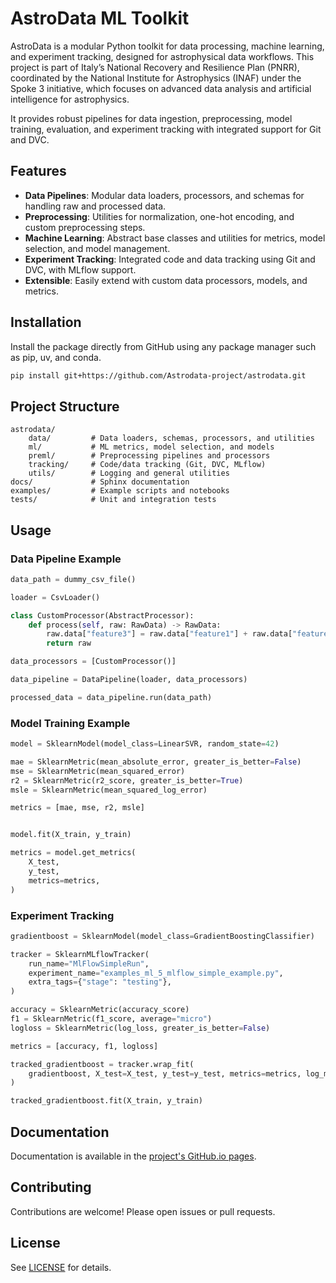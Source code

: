 # AstroData ML Toolkit

AstroData is a modular Python toolkit for data processing, machine learning, and experiment tracking, designed for astrophysical data workflows. This project is part of Italy’s National Recovery and Resilience Plan (PNRR), coordinated by the National Institute for Astrophysics (INAF) under the Spoke 3 initiative, which focuses on advanced data analysis and artificial intelligence for astrophysics.

It provides robust pipelines for data ingestion, preprocessing, model training, evaluation, and experiment tracking with integrated support for Git and DVC.

## Features

- **Data Pipelines**: Modular data loaders, processors, and schemas for handling raw and processed data.
- **Preprocessing**: Utilities for normalization, one-hot encoding, and custom preprocessing steps.
- **Machine Learning**: Abstract base classes and utilities for metrics, model selection, and model management.
- **Experiment Tracking**: Integrated code and data tracking using Git and DVC, with MLflow support.
- **Extensible**: Easily extend with custom data processors, models, and metrics.

## Installation

Install the package directly from GitHub using any package manager such as pip, uv, and conda.
```sh
pip install git+https://github.com/Astrodata-project/astrodata.git
```

## Project Structure

```
astrodata/
    data/         # Data loaders, schemas, processors, and utilities
    ml/           # ML metrics, model selection, and models
    preml/        # Preprocessing pipelines and processors
    tracking/     # Code/data tracking (Git, DVC, MLflow)
    utils/        # Logging and general utilities
docs/             # Sphinx documentation
examples/         # Example scripts and notebooks
tests/            # Unit and integration tests
```

## Usage

### Data Pipeline Example

```python
data_path = dummy_csv_file()

loader = CsvLoader()

class CustomProcessor(AbstractProcessor):
    def process(self, raw: RawData) -> RawData:
        raw.data["feature3"] = raw.data["feature1"] + raw.data["feature2"]
        return raw

data_processors = [CustomProcessor()]

data_pipeline = DataPipeline(loader, data_processors)

processed_data = data_pipeline.run(data_path)

```

### Model Training Example

```python
model = SklearnModel(model_class=LinearSVR, random_state=42)

mae = SklearnMetric(mean_absolute_error, greater_is_better=False)
mse = SklearnMetric(mean_squared_error)
r2 = SklearnMetric(r2_score, greater_is_better=True)
msle = SklearnMetric(mean_squared_log_error)

metrics = [mae, mse, r2, msle]


model.fit(X_train, y_train)

metrics = model.get_metrics(
    X_test,
    y_test,
    metrics=metrics,
)
```

### Experiment Tracking

```python
gradientboost = SklearnModel(model_class=GradientBoostingClassifier)

tracker = SklearnMLflowTracker(
    run_name="MlFlowSimpleRun",
    experiment_name="examples_ml_5_mlflow_simple_example.py",
    extra_tags={"stage": "testing"},
)

accuracy = SklearnMetric(accuracy_score)
f1 = SklearnMetric(f1_score, average="micro")
logloss = SklearnMetric(log_loss, greater_is_better=False)

metrics = [accuracy, f1, logloss]

tracked_gradientboost = tracker.wrap_fit(
    gradientboost, X_test=X_test, y_test=y_test, metrics=metrics, log_model=True
)

tracked_gradientboost.fit(X_train, y_train)
```

## Documentation

Documentation is available in the [project's GitHub.io pages](https://astrodata-project.github.io/astrodata/).

## Contributing

Contributions are welcome! Please open issues or pull requests.

## License

See [LICENSE](LICENSE) for details.